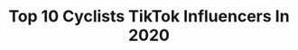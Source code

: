 ---
title: Top 10 Cyclists TikTok Influencers In 2020
description: >-
  Find top cyclists TikTok influencers in 2020. Most popular hashtags: #cyclist #coronavirus #quarantine #indoorworkout.
platform: TikTok
profiles:
  - username: "esther_bike7"
    fullname: >-
      Esther
    location: "France"
    followers: 7797
    engagement: 570
    commentsToLikes: 0.036720
    id: ck9v90z4gc1ls0j78o248lp0s
    verified: false
    hashtags: "#scooter"
  - username: "ernestberlotvegan"
    fullname: >-
      Ernest Berlot Vegan 
    location: ""
    followers: 11099
    engagement: 466
    commentsToLikes: 0.036621
    id: ckanm6k4abz5q0i78gtri4ffv
    verified: false
    hashtags: "#stayhome, #innenstadt, #supporters, #smoothie"
  - username: "lady.dahat304"
    fullname: >-
      lady.dahat304
    location: "Iraq"
    followers: 5328
    engagement: 1192
    commentsToLikes: 0.045534
    id: ck8qh5hw03odz0j78qobhpycz
    verified: false
    hashtags: "#cyclists, #swimming, #rabbit, #mynewphotos"
  - username: "zhwan.cyclist"
    fullname: >-
      𝙿𝚊𝚗𝚍𝚊🐼
    location: "Iraq"
    followers: 4755
    engagement: 1051
    commentsToLikes: 0.020177
    id: ck8qpxibz5gn70j78qxe7dm0i
    verified: false
    hashtags: "#bikers, #memories, #longtraining, #ridebike"
  - username: "deborahfashionsport"
    fullname: >-
      Deborah Spinelli
    location: "Italy"
    followers: 2413
    engagement: 288
    commentsToLikes: 0.085827
    id: cka6e6xx2alj30i784l33iico
    verified: false
    hashtags: "#runninggirl, #atuttotrash, #abschallenge, #bigchallange"
  - username: "furrybawls"
    fullname: >-
      funnylawls
    location: "United Kingdom"
    followers: 34609
    engagement: 1525
    commentsToLikes: 0.165429
    id: ck960l4dwirns0j784vmvamzu
    verified: false
    hashtags: "#ps4vsxbox, #airpodtrick, #thankyounhs, #zoomin"
  - username: "mixingthebowl"
    fullname: >-
      Detensify 
    location: "United States"
    followers: 31161
    engagement: 2756
    commentsToLikes: 0.019684
    id: ck9f9cvyk69l40j78x3ca7zu4
    verified: false
    hashtags: "#apples, #hippopotamus, #family, #depth"
  - username: "pitvipersunglasses"
    fullname: >-
      PitViper
    location: "United States"
    followers: 23621
    engagement: 1216
    commentsToLikes: 0.028083
    id: ck9m11jkkd55t0j788ggbzpac
    verified: false
    hashtags: "#shotgunbeer, #dogsoftiktok, #healthheroes, #respectelders"
  - username: "blogto"
    fullname: >-
      blogTO
    location: "Canada"
    followers: 110294
    engagement: 976
    commentsToLikes: 0.027907
    id: ck8f7ugfk36y30j78le9qyu9f
    verified: false
    hashtags: "#clubbing, #throwback, #space, #thankyou"
  - username: "jurgenbeneke"
    fullname: >-
      DaHANGER 
    location: "United States"
    followers: 16974
    engagement: 592
    commentsToLikes: 0.017474
    id: ck81qronhjabh0j7809zzr47o
    verified: false
    hashtags: "#3dprint, #woodworking, #greenscreen, #petlover"
---